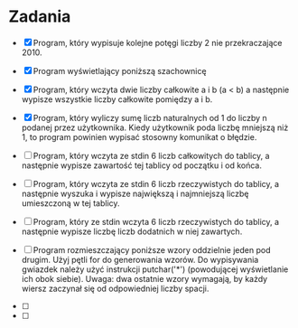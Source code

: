 # Zadania
* [X] Program, który wypisuje kolejne potęgi liczby 2 nie przekraczające 2010.

* [X] Program wyświetlający poniższą szachownicę

* [X] Program, który wczyta dwie liczby całkowite a i b (a < b) a następnie wypisze wszystkie liczby całkowite pomiędzy a i b.

* [X] Program, który wyliczy sumę liczb naturalnych od 1 do liczby n podanej przez użytkownika. Kiedy użytkownik poda liczbę mniejszą niż 1, to program powinien wypisać stosowny komunikat o błędzie.

* [ ] Program, który wczyta ze stdin 6 liczb całkowitych do tablicy, a następnie wypisze zawartość tej tablicy od początku i od końca.

* [ ] Program, który wczyta ze stdin 6 liczb rzeczywistych do tablicy, a następnie wyszuka i wypisze największą i najmniejszą liczbę umieszczoną w tej tablicy.

* [ ] Program, który ze stdin wczyta 6 liczb rzeczywistych do tablicy, a następnie wypisze liczbę liczb dodatnich w niej zawartych.

* [ ] Program rozmieszczający poniższe wzory oddzielnie jeden pod drugim. Użyj pętli for do generowania wzorów. Do wypisywania gwiazdek należy użyć instrukcji putchar('*') (powodującej wyświetlanie ich obok siebie). Uwaga: dwa ostatnie wzory wymagają, by każdy wiersz zaczynał się od odpowiedniej liczby spacji.

* [ ]

* [ ]

